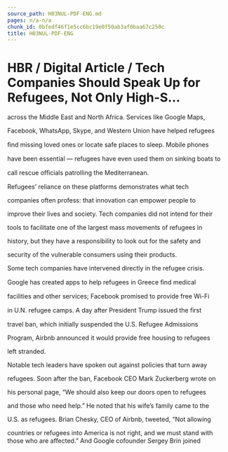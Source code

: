 ```yaml
---
source_path: H03NUL-PDF-ENG.md
pages: n/a-n/a
chunk_id: 0bfedf46f1e5cc6bc19e0f50ab3af0baa67c250c
title: H03NUL-PDF-ENG
---
```

# HBR / Digital Article / Tech Companies Should Speak Up for Refugees, Not Only High-S…

across the Middle East and North Africa. Services like Google Maps,

Facebook, WhatsApp, Skype, and Western Union have helped refugees

ﬁnd missing loved ones or locate safe places to sleep. Mobile phones

have been essential — refugees have even used them on sinking boats to

call rescue oﬃcials patrolling the Mediterranean.

Refugees’ reliance on these platforms demonstrates what tech

companies often profess: that innovation can empower people to

improve their lives and society. Tech companies did not intend for their

tools to facilitate one of the largest mass movements of refugees in

history, but they have a responsibility to look out for the safety and

security of the vulnerable consumers using their products.

Some tech companies have intervened directly in the refugee crisis.

Google has created apps to help refugees in Greece ﬁnd medical

facilities and other services; Facebook promised to provide free Wi-Fi

in U.N. refugee camps. A day after President Trump issued the ﬁrst

travel ban, which initially suspended the U.S. Refugee Admissions

Program, Airbnb announced it would provide free housing to refugees

left stranded.

Notable tech leaders have spoken out against policies that turn away

refugees. Soon after the ban, Facebook CEO Mark Zuckerberg wrote on

his personal page, “We should also keep our doors open to refugees

and those who need help.” He noted that his wife’s family came to the

U.S. as refugees. Brian Chesky, CEO of Airbnb, tweeted, “Not allowing

countries or refugees into America is not right, and we must stand with those who are aﬀected.” And Google cofounder Sergey Brin joined
